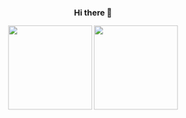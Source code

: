 <h3 align="center"> Hi there 👋</h3>
<div align="center">
  <a href="https://solved.ac/jewan"><img style="height:170px;" src="http://mazassumnida.wtf/api/v2/generate_badge?boj=jewan"/></a>
  <a href="https://github.com/Jewan1120"><img style="height:170px;" src="https://github-readme-stats.vercel.app/api/top-langs/?username=Jewan1120&hide=ada&layout=compact&theme=github_dark_dimmed"/></a>
</div>
